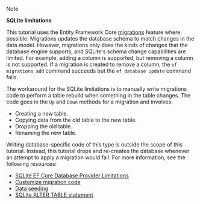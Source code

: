> [!NOTE]
> 
> **SQLite limitations**
>
> This tutorial uses the Entity Framework Core [migrations](/ef/core/managing-schemas/migrations/?tabs=dotnet-core-cli) feature where possible. Migrations updates the database schema to match changes in the data model. However, migrations only does the kinds of changes that the database engine supports, and SQLite's schema change capabilities are limited. For example, adding a column is supported, but removing a column is not supported. If a migration is created to remove a column, the `ef migrations add` command succeeds but the `ef database update` command fails. 
>
> The workaround for the SQLite limitations is to manually write migrations code to perform a table rebuild when something in the table changes. The code goes in the `Up` and `Down` methods for a migration and involves:
>
> * Creating a new table.
> * Copying data from the old table to the new table.
> * Dropping the old table.
> * Renaming the new table.
>
> Writing database-specific code of this type is outside the scope of this tutorial. Instead, this tutorial drops and re-creates the database whenever an attempt to apply a migration would fail. For more information, see the following resources:
>
> * [SQLite EF Core Database Provider Limitations](/ef/core/providers/sqlite/limitations)
> * [Customize migration code](/ef/core/managing-schemas/migrations/#customize-migration-code)
> * [Data seeding](/ef/core/modeling/data-seeding)
> * [SQLite ALTER TABLE statement](https://sqlite.org/lang_altertable.html)